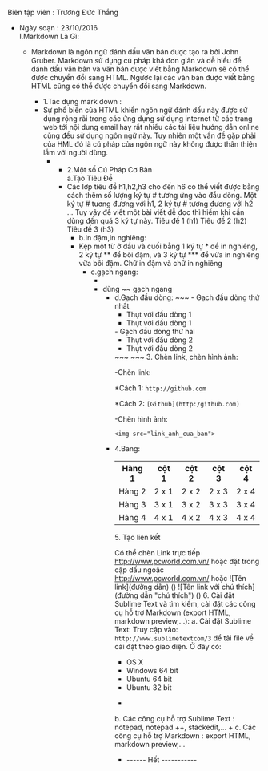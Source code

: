 Biên tập viên : Trương Đức Thắng
<ul> <li>Ngày soạn : 23/10/2016</li>
I.Markdown Là Gì:
<ul> <li>Markdown là ngôn ngữ đánh dấu văn bản được tạo ra bởi John Gruber. Markdown sử dụng cú pháp khá đơn giản và dễ hiểu để đánh dấu văn bản và văn bản được viết bằng Markdown sẽ có thể được chuyển đổi sang HTML. Ngược lại các văn bản được viết bằng HTML cũng có thể được chuyển đổi sang Markdown.</li>
<ul> <li>1.Tác dụng mark down :</li>
<li>Sự phổ biến của HTML khiến ngôn ngữ đánh dấu này được sử dụng rộng rãi trong các ứng dụng sử dụng internet từ các trang web tới nội dung email hay rất nhiều các tài liệu hướng dẫn online cũng đều sử dụng ngôn ngữ này. Tuy nhiên một vấn đề gặp phải của HML đó là cú pháp của ngôn ngữ này không được thân thiện lắm với người dùng.<ul> <li>
<ul> <li>2.Một số Cú Pháp Cơ Bản</li>
a.Tạo Tiêu Đề
<li>Các lớp tiêu đề h1,h2,h3 cho đến h6 có thể viết được bằng cách thêm số lượng ký tự # tương ứng vào đầu dòng. Một ký tự # tương đương với h1, 2 ký tự # tương đương với h2 ... Tuy vậy để viết một bài viết dễ đọc thì hiếm khi cần dùng đến quá 3 ký tự này.
Tiêu đề 1 (h1)
Tiêu đề 2 (h2)
Tiêu đề 3 (h3)<ul> <li>
b.In đậm,in nghiêng:
<li>Kẹp một từ ở đầu và cuối bằng 1 ký tự * để in nghiêng, 2 ký tự ** để bôi đậm, và 3 ký tự *** để vừa in nghiêng vừa bôi đậm.
Chữ in đậm và chữ in nghiêng<ul> <li>
c.gạch ngang:<ul> <li>
<li>dùng ~~
gạch ngang<ul> <li>
d.Gạch đầu dòng:
~~~
- Gạch đầu dòng thứ nhất
<ul>
<li>Thụt với đầu dòng 1</li>
<li>Thụt với đầu dòng 1</li>
</ul>
- Gạch đầu dòng thứ hai
<ul>
<li>Thụt với đầu dòng 2</li>
<li>Thụt với đầu dòng 2</li>
</ul>
~~~
~~~
3. Chèn link, chèn hình ảnh:

-Chèn link:

*Cách 1: ` http://github.com `

*Cách 2: ` [Github](http:/github.com) `

-Chèn hình ảnh:

` <img src="link_anh_cua_ban"> `
<li>4.Bang:
<table class="tg">
  <tr>
    <th class="tg-baqh">Hàng 1</th>
    <th class="tg-yw4l">cột 1</th>
    <th class="tg-yw4l">cột 2</th>
    <th class="tg-yw4l">cột 3</th>
    <th class="tg-yw4l">cột 4</th>
  </tr>
  <tr>
    <td class="tg-yw4l">Hàng 2</td>
    <td class="tg-yw4l">2 x 1</td>
    <td class="tg-yw4l">2 x 2</td>
    <td class="tg-yw4l">2 x 3</td>
    <td class="tg-yw4l">2 x 4</td>
  </tr>
  <tr>
    <td class="tg-yw4l">Hàng 3</td>
    <td class="tg-yw4l">3 x 1</td>
    <td class="tg-yw4l">3 x 2</td>
    <td class="tg-yw4l">3 x 3</td>
    <td class="tg-yw4l">3 x 4</td>
  </tr>
  <tr>
    <td class="tg-yw4l">Hàng 4</td>
    <td class="tg-yw4l">4 x 1</td>
    <td class="tg-yw4l">4 x 2</td>
    <td class="tg-yw4l">4 x 3</td>
    <td class="tg-yw4l">4 x 4</td>
  </tr>
</table>
5. Tạo liên kết

Có thể chèn Link trực tiếp
http://www.pcworld.com.vn/
hoặc đặt trong cặp dấu ngoặc <http://www.pcworld.com.vn/>
hoặc ![Tên link](đường dẫn) (<a>)
![Tên link với chú thích](đường dẫn "chú thích") (<a name="chú thích">)
6. Cài đặt Sublime Text và tìm kiếm, cài đặt các công cụ hỗ trợ Markdown (export HTML, markdown preview,...):
a. Cài đặt Sublime Text:
Truy cập vào: `http://www.sublimetextcom/3` để tải file về cài đặt theo giao diện. Ở đây có:
- OS X
- Windows 64 bit
- Ubuntu 64 bit
- Ubuntu 32 bit
+ 
b. Các công cụ hỗ trợ Sublime Text : notepad, notepad ++, stackedit,...
+ 
c. Các công cụ hỗ trợ Markdown : export HTML, markdown preview,...
                                                 <ul>
                                         <li>------ Hết -----------
